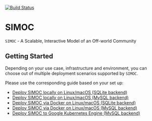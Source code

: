 [![Build Status](https://travis-ci.org/bdmccord/simoc.svg?branch=master)](https://travis-ci.org/bdmccord/simoc)

# SIMOC
`SIMOC` - A Scalable, Interactive Model of an Off-world Community

## Getting Started

Depending on your use case, infrastructure and environment,
you can choose out of multiple deployment scenarios supported by `SIMOC`.

Please use the corresponding guide based on your set up:
- [Deploy SIMOC locally on Linux/macOS (SQLite backend)](https://github.com/kstaats/simoc/blob/celery_integration/local_instructions_sqlite.md)
- [Deploy SIMOC locally on Linux/macOS (MySQL backend)](https://github.com/kstaats/simoc/blob/celery_integration/local_instructions_mysql.md)
- [Deploy SIMOC via Docker on Linux/macOS (SQLite backend)](https://github.com/kstaats/simoc/blob/celery_integration/docker_instructions_sqlite.md)
- [Deploy SIMOC via Docker on Linux/macOS (MySQL backend)](https://github.com/kstaats/simoc/blob/celery_integration/docker_instructions_mysql.md)
- [Deploy SIMOC to Google Kubernetes Engine (MySQL backend)](https://github.com/kstaats/simoc/blob/celery_integration/k8s_instructions_mysql.md)
